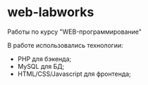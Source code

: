 # web-labworks
Работы по курсу "WEB-программирование"

В работе использовались технологии:  
- PHP для бэкенда;
- MySQL для БД;
- HTML/CSS/Javascript для фронтенда;
